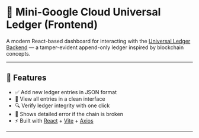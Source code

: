# 🔐 Mini-Google Cloud Universal Ledger (Frontend)

A modern React-based dashboard for interacting with the [Universal Ledger Backend](https://github.com/AmanSharma7799/universal-ledger-backend) — a tamper-evident append-only ledger inspired by blockchain concepts.

---

## 🌟 Features

- ✅ Add new ledger entries in JSON format
- 📜 View all entries in a clean interface
- 🔍 Verify ledger integrity with one click
- 🚨 Shows detailed error if the chain is broken
- ⚡ Built with [React](https://react.dev/) + [Vite](https://vitejs.dev/) + [Axios](https://axios-http.com/)

---

